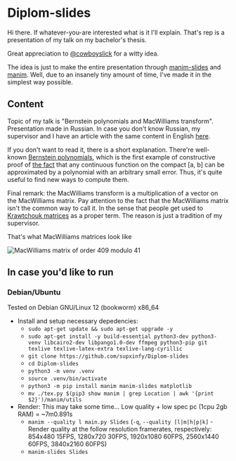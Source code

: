 # Diplom-slides
Hi there. If whatever-you-are interested what is it I'll explain.
That's rep is a presentation of my talk on my bachelor's thesis.

Great appreciation to [@cowboyslick](https://github.com/cowboyslick) for a witty idea.

The idea is just to make the entire presentation through [manim-slides](https://github.com/jeertmans/manim-slides) and [manim](https://github.com/ManimCommunity/manim).
Well, due to an insanely tiny amount of time, I've made it in the simplest way possible.

## Content
Topic of my talk is "Bernstein polynomials and MacWilliams transform". Presentation made in Russian.
In case you don't know Russian, my supervisor and I have an article with the same content in English [here](https://pca-pdmi.ru/2023/files/17/Gogin-Shubin-2023.pdf).

If you don't want to read it, there is a short explanation. 
There're well-known [Bernstein polynomials](https://en.wikipedia.org/wiki/Bernstein_polynomial), which is the first example of constructive proof of [the fact](https://en.wikipedia.org/wiki/Stone–Weierstrass_theorem) that any continuous function on the compact [a, b] can be approximated by a polynomial with an arbitrary small error. Thus, it's quite useful to find new ways to compute them.

Final remark: the MacWilliams transform is a multiplication of a vector on the MacWilliams matrix. Pay attention to the fact that the MacWilliams matrix isn't the common way to call it. In the sense that people get used to [Krawtchouk matrices](https://en.wikipedia.org/wiki/Krawtchouk_matrices) as a proper term. The reason is just a tradition of my supervisor.

That's what MacWilliams matrices look like

![MacWilliams matrix of order 409 modulo 41](https://github.com/supxinfy/Diplom-slides/blob/main/examples/41.jpg)

## In case you'd like to run
### Debian/Ubuntu
Tested on Debian GNU/Linux 12 (bookworm) x86_64
- Install and setup necessary depedencies:
  - `sudo apt-get update && sudo apt-get upgrade -y` 
  - `sudo apt-get install -y build-essential python3-dev python3-venv libcairo2-dev libpango1.0-dev ffmpeg python3-pip git texlive texlive-latex-extra texlive-lang-cyrillic`
  - `git clone https://github.com/supxinfy/Diplom-slides`
  - `cd Diplom-slides`
  - `python3 -m venv .venv`
  - `source .venv/bin/activate`
  - `python3 -m pip install manim manim-slides matplotlib`
  - `mv ./tex.py $(pip3 show manim | grep Location | awk '{print $2}')/manim/utils`
- Render:
  This may take some time... Low quality + low spec pc (1cpu 2gb RAM) = ~7m0.891s
  - `manim --quality l main.py Slides` (`-q`, `--quality [l|m|h|p|k]` - Render quality at the follow resolution framerates, respectively: 854x480 15FPS, 1280x720 30FPS, 1920x1080 60FPS, 2560x1440 60FPS, 3840x2160 60FPS) 
  - `manim-slides Slides`
